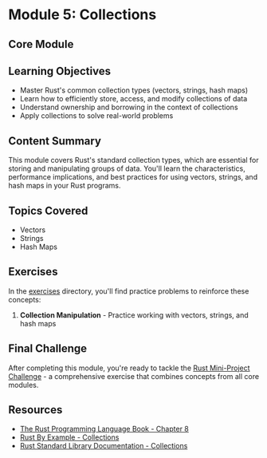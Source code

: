 # Module 5: Collections

## Core Module

## Learning Objectives

- Master Rust's common collection types (vectors, strings, hash maps)
- Learn how to efficiently store, access, and modify collections of data
- Understand ownership and borrowing in the context of collections
- Apply collections to solve real-world problems

## Content Summary

This module covers Rust's standard collection types, which are essential for storing and manipulating groups of data. You'll learn the characteristics, performance implications, and best practices for using vectors, strings, and hash maps in your Rust programs.

## Topics Covered

- Vectors
- Strings
- Hash Maps

## Exercises

In the [exercises](./exercises/) directory, you'll find practice problems to reinforce these concepts:

1. **Collection Manipulation** - Practice working with vectors, strings, and hash maps

## Final Challenge

After completing this module, you're ready to tackle the [Rust Mini-Project Challenge](./exercises/final_challenge/README.md) - a comprehensive exercise that combines concepts from all core modules.

## Resources

- [The Rust Programming Language Book - Chapter 8](https://doc.rust-lang.org/book/ch08-00-common-collections.html)
- [Rust By Example - Collections](https://doc.rust-lang.org/rust-by-example/std/vec.html)
- [Rust Standard Library Documentation - Collections](https://doc.rust-lang.org/std/collections/index.html)
